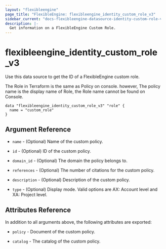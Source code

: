 ```yaml
---
layout: "flexibleengine"
page_title: "FlexibleEngine: flexibleengine_identity_custom_role_v3"
sidebar_current: "docs-flexibleengine-datasource-identity-custom-role-v3"
description: |-
  Get information on a FlexibleEngine Custom Role.
---
```


# flexibleengine\_identity\_custom\_role\_v3

Use this data source to get the ID of a FlexibleEngine custom role.

The Role in Terraform is the same as Policy on console. however,
The policy name is the display name of Role, the Role name cannot
be found on Console.

```hcl
data "flexibleengine_identity_custom_role_v3" "role" {
  name = "custom_role"
}
```

## Argument Reference

* `name` - (Optional) Name of the custom policy. 

* `id` - (Optional) ID of the custom policy.

* `domain_id` - (Optional) The domain the policy belongs to.

* `references` - (Optional) The number of citations for the custom policy.

* `description` - (Optional) Description of the custom policy.

* `type` - (Optional) Display mode. Valid options are AX: Account level and XA: Project level.

## Attributes Reference

In addition to all arguments above, the following attributes are exported:

* `policy` - Document of the custom policy.

* `catalog` - The catalog of the custom policy.

